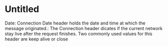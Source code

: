 # Untitled

Date: Connection
Date header holds the date and time at which the message originated.: The Connection header dicates if the current network stay live after the request finishes. Two commonly used values for this header are keep alive or close